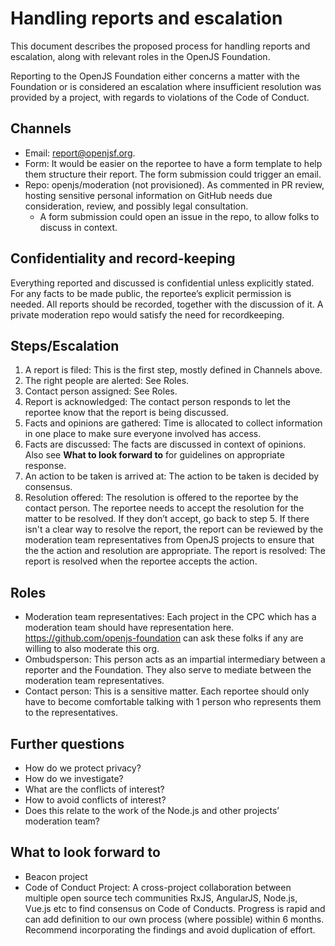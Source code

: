 # Handling reports and escalation
This document describes the proposed process for handling reports and escalation, along with relevant roles in the OpenJS Foundation.

Reporting to the OpenJS Foundation either concerns a matter with the Foundation or is considered an escalation where insufficient resolution was provided by a project, with regards to violations of the Code of Conduct.

## Channels
* Email: report@openjsf.org.
* Form: It would be easier on the reportee to have a form template to help them structure their report. The form submission could trigger an email.
* Repo: openjs/moderation (not provisioned). As commented in PR review, hosting sensitive personal information on GitHub needs due consideration, review, and possibly legal consultation.
  * A form submission could open an issue in the repo, to allow folks to discuss in context.
## Confidentiality and record-keeping
Everything reported and discussed is confidential unless explicitly stated. For any facts to be made public, the reportee’s explicit permission is needed. All reports should be recorded, together with the discussion of it. A private moderation repo would satisfy the need for recordkeeping.
## Steps/Escalation
1. A report is filed: This is the first step, mostly defined in Channels above.
2. The right people are alerted: See Roles.
3. Contact person assigned: See Roles.
4. Report is acknowledged: The contact person responds to let the reportee know that the report is being discussed.
5. Facts and opinions are gathered: Time is allocated to collect information in one place to make sure everyone involved has access.
6. Facts are discussed: The facts are discussed in context of opinions. Also see **What to look forward to** for guidelines on appropriate response.
7. An action to be taken is arrived at: The action to be taken is decided by consensus.
8. Resolution offered: The resolution is offered to the reportee by the contact person. The reportee needs to accept the resolution for the matter to be resolved. If they don’t accept, go back to step 5. If there isn't a clear way to resolve the report, the report can be reviewed by the moderation team representatives from OpenJS projects to ensure that the the action and resolution are appropriate.
The report is resolved: The report is resolved when the reportee accepts the action.
## Roles
* Moderation team representatives: Each project in the CPC which has a moderation team should have representation here. https://github.com/openjs-foundation can ask these folks if any are willing to also moderate this org.
* Ombudsperson: This person acts as an impartial intermediary between a reporter and the Foundation. They also serve to mediate between the moderation team representatives.
* Contact person: This is a sensitive matter. Each reportee should only have to become comfortable talking with 1 person who represents them to the representatives.
## Further questions
* How do we protect privacy?
* How do we investigate?
* What are the conflicts of interest?
* How to avoid conflicts of interest?
* Does this relate to the work of the Node.js and other projects’ moderation team?
## What to look forward to
* Beacon project
* Code of Conduct Project: A cross-project collaboration between multiple open source tech communities RxJS, AngularJS, Node.js, Vue.js etc to find consensus on Code of Conducts. Progress is rapid and can add definition to our own process (where possible) within 6 months. Recommend incorporating the findings and avoid duplication of effort.
